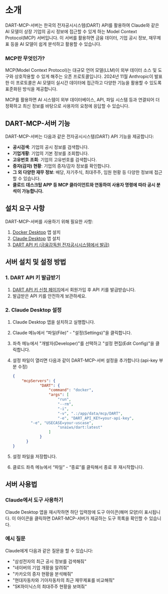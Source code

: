 # 소개

DART-MCP-서버는 한국의 전자공시시스템(DART) API를 활용하여 Claude와 같은 AI 모델이 상장 기업의 공시 정보에 접근할 수 있게 하는 Model Context Protocol(MCP) 서버입니다. 이 서버를 활용하면 금융 데이터, 기업 공시 정보, 재무제표 등을 AI 모델이 쉽게 분석하고 활용할 수 있습니다.

### MCP란 무엇인가?

MCP(Model Context Protocol)는 대규모 언어 모델(LLM)이 외부 데이터 소스 및 도구와 상호작용할 수 있게 해주는 오픈 프로토콜입니다. 2024년 11월 Anthropic이 발표한 이 프로토콜은 AI 모델이 실시간 데이터에 접근하고 다양한 기능을 활용할 수 있도록 표준화된 방식을 제공합니다.

MCP를 활용하면 AI 시스템이 외부 데이터베이스, API, 파일 시스템 등과 연결되어 더 정확하고 최신 정보를 바탕으로 사용자의 요청에 응답할 수 있습니다.

## DART-MCP-서버 기능

DART-MCP-서버는 다음과 같은 전자공시시스템(DART) API 기능을 제공합니다:

- **공시검색**: 기업의 공시 정보를 검색합니다.
- **기업개황**: 기업의 기본 정보를 조회합니다.
- **고유번호 조회**: 기업의 고유번호를 검색합니다.
- **증자(감자) 현황**: 기업의 증자/감자 정보를 확인합니다.
- **그 외 다양한 재무 정보**: 배당, 자기주식, 최대주주, 임원 현황 등 다양한 정보에 접근할 수 있습니다.
- **클로드 데스크탑 APP 등 MCP 클라이언트와 연동하여 사용자 명령에 따라 공시 분석이 가능합니다.**

## 설치 요구 사항

DART-MCP-서버를 사용하기 위해 필요한 사항:

1. [Docker Desktop](https://docs.docker.com/get-started/introduction/get-docker-desktop/) 앱 설치
2. [Claude Desktop](https://claude.ai/download) 앱 설치
3. [DART API 키 (금융감독원 전자공시시스템에서 발급)](https://opendart.fss.or.kr/uss/umt/EgovMberInsertView.do)

## 서버 설치 및 설정 방법

### 1. DART API 키 발급받기

1. [DART API 키 신청 페이지](https://opendart.fss.or.kr/api/signup.do)에서 회원가입 후 API 키를 발급받습니다.
2. 발급받은 API 키를 안전하게 보관하세요.

### 2. Claude Desktop 설정

1. Claude Desktop 앱을 설치하고 실행합니다.
2. Claude 메뉴에서 “파일(File)” - "설정(Settings)"을 클릭합니다.
3. 좌측 메뉴에서 "개발자(Developer)"를 선택하고 "설정 편집(Edit Config)"을 클릭합니다.
4. 설정 파일이 열리면 다음과 같이 DART-MCP-서버 설정을 추가합니다:(api-key 부분 수정)
    
    ```json
    {
        "mcpServers": {
    		    "DART": {
    		        "command": "docker",
    		        "args": [
    		            "run",
    		            "--rm",
    		            "-i",
    		            "-v", ".:/app/data/mcp/DART",
    		            "-e", "DART_API_KEY=your-api-key",
			"-e", "USECASE=your-uscase",
    		            "snaiws/dart:latest"
    		        ]
    		    }
    	  }
    }
    ```
    
5. 설정 파일을 저장합니다.
6. 클로드 좌측 메뉴에서 “파일” - “종료”를 클릭해서 종료 후 재시작합니다.

## 서버 사용법

### Claude에서 도구 사용하기

Claude Desktop 앱을 재시작하면 하단 입력창에 도구 아이콘(해머 모양)이 표시됩니다. 이 아이콘을 클릭하면 DART-MCP-서버가 제공하는 도구 목록을 확인할 수 있습니다.

### 예시 질문

Claude에게 다음과 같은 질문을 할 수 있습니다:

- "삼성전자의 최근 공시 정보를 검색해줘"
- "네이버의 기업 개황을 알려줘"
- "카카오의 증자 현황을 분석해줘"
- "현대자동차와 기아자동차의 최근 재무제표를 비교해줘"
- "SK하이닉스의 최대주주 현황을 보여줘"
